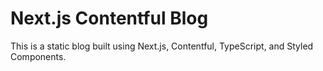 # Next.js Contentful Blog

This is a static blog built using Next.js, Contentful, TypeScript, and Styled Components.

